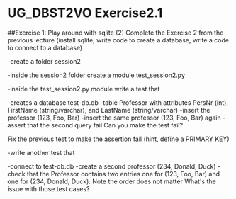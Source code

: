# UG_DBST2VO Exercise2.1

##Exercise 1: Play around with sqlite (2)
Complete the Exercise 2 from the previous lecture (install sqlite, write code to create a database, write a code to connect to a database)

-create a folder session2

-inside the session2 folder create a module test_session2.py

-inside the test_session2.py module write a test that

-creates a database test-db.db
-table Professor with attributes PersNr (int), FirstName (string/varchar), and LastName (string/varchar)
-insert the professor (123, Foo, Bar)
-insert the same professor (123, Foo, Bar) again
-assert that the second query fail
Can you make the test fail?

Fix the previous test to make the assertion fail (hint, define a PRIMARY KEY)

-write another test that

-connect to test-db.db
-create a second professor (234, Donald, Duck)
-check that the Professor contains two entries one for (123, Foo, Bar) and one for (234, Donald, Duck). Note the order does not matter
What's the issue with those test cases?
